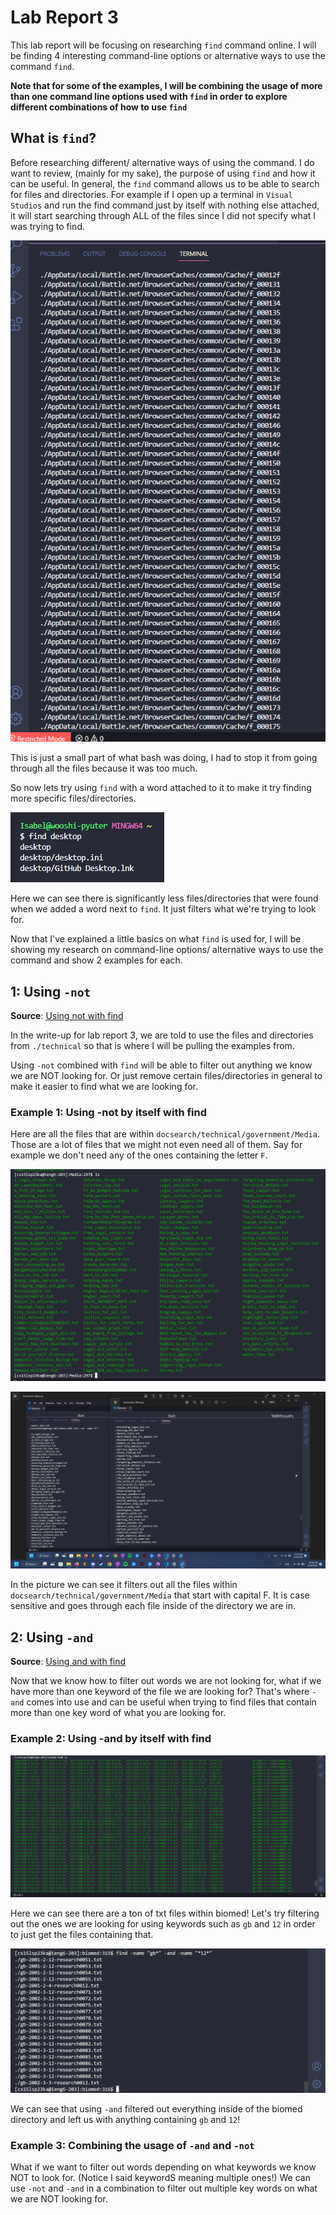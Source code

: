 # Lab Report 3
This lab report will be focusing on researching `find` command online. I will be finding 4 interesting command-line options or alternative ways to use the command `find`. 

**Note that for some of the examples, I will be combining the usage of more than one command line options used with `find` in order to explore different combinations of how to use `find`**

## What is `find`?
Before researching different/ alternative ways of using the command. I do want to review, (mainly for my sake), the purpose of using `find` and how it can be useful. In general, the `find` command allows us to be able to search for files and directories. For example if I open up a terminal in `Visual Studios` and run the find command just by itself with nothing else attached, it will start searching through ALL of the files since I did not specify what I was trying to find. 

![Going through files](/pictures/openfile.png)

This is just a small part of what bash was doing, I had to stop it from going through all the files because it was too much. 

So now lets try using `find` with a word attached to it to make it try finding more specific files/directories. 

![find desktop](/pictures/findesktop.png)

Here we can see there is significantly less files/directories that were found when we added a word next to `find`. It just filters what we're trying to look for. 

Now that I've explained a little basics on what `find` is used for, I will be showing my research on command-line options/ alternative ways to use the command and show 2 examples for each.

## 1: Using `-not`
**Source**: [Using not with find](https://adamtheautomator.com/bash-find/#Filtering_out_Files_with_the_-not_Operator)

In the write-up for lab report 3, we are told to use the files and directories from `./technical` so that is where I will be pulling the examples from. 

Using `-not` combined with `find` will be able to filter out anything we know we are NOT looking for. Or just remove certain files/directories in general to make it easier to find what we are looking for.

### Example 1: Using -not by itself with find

Here are all the files that are within `docsearch/technical/government/Media`. Those are a lot of files that we might not even need all of them. Say for example we don't need any of the ones containing the letter `F`. 

![Before not](pictures/fullgovpic.png)

![Not f](pictures/findnotf.png)

In the picture we can see it filters out all the files within `docsearch/technical/government/Media` that start with capital F. It is case sensitive and goes through each file inside of the directory we are in. 

## 2: Using `-and`
**Source**: [Using and with find](https://adamtheautomator.com/bash-find/#Combining_Two_Conditions_with_the_-and_Operator)

Now that we know how to filter out words we are not looking for, what if we have more than one keyword of the file we are looking for? That's where `-and` comes into use and can be useful when trying to find files that contain more than one key word of what you are looking for. 

### Example 2: Using -and by itself with find

![biomed full list](pictures/biomedfulllist.png)

Here we can see there are a ton of txt files within biomed! Let's try filtering out the ones we are looking for using keywords such as `gb` and `12` in order to just get the files containing that. 

![filtered biomed](pictures/findgb12.png)

We can see that using `-and` filtered out everything inside of the biomed directory and left us with anything containing `gb` and `12`! 

### Example 3: Combining the usage of `-and` and `-not`
What if we want to filter out words depending on what keywords we know NOT to look for. (Notice I said keywordS meaning multiple ones!) We can use `-not` and `-and` in a combination to filter out multiple key words on what we are NOT looking for. 
